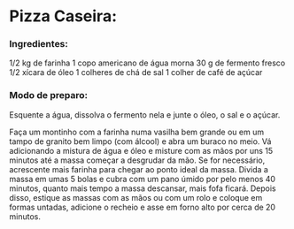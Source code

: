 # Pizza Caseira:

### Ingredientes:
1/2 kg de farinha
1 copo americano de água morna
30 g de fermento fresco
1/2 xícara de óleo
1 colheres de chá de sal
1 colher de café de açúcar

### Modo de preparo:

Esquente a água, dissolva o fermento nela e junte o óleo, o sal e o açúcar.

Faça um montinho com a farinha numa vasilha bem grande ou em um tampo de granito bem limpo (com álcool) e abra um buraco no meio. Vá adicionando a mistura de água e óleo e misture com as mãos por uns 15 minutos até a massa começar a desgrudar da mão. Se for necessário, acrescente mais farinha para chegar ao ponto ideal da massa. Divida a massa em umas 5 bolas e cubra com um pano úmido por pelo menos 40 minutos, quanto mais tempo a massa descansar, mais fofa ficará. Depois disso, estique as massas com as mãos ou com um rolo e coloque em formas untadas, adicione o recheio e asse em forno alto por cerca de 20 minutos.